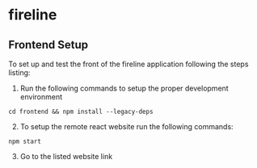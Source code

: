 # fireline

## Frontend Setup
To set up and test the front of the fireline application following the steps listing:

1. Run the following commands to setup the proper development environment

`cd frontend && npm install --legacy-deps`

2. To setup the remote react website run the following commands:

`npm start`

3. Go to the listed website link
